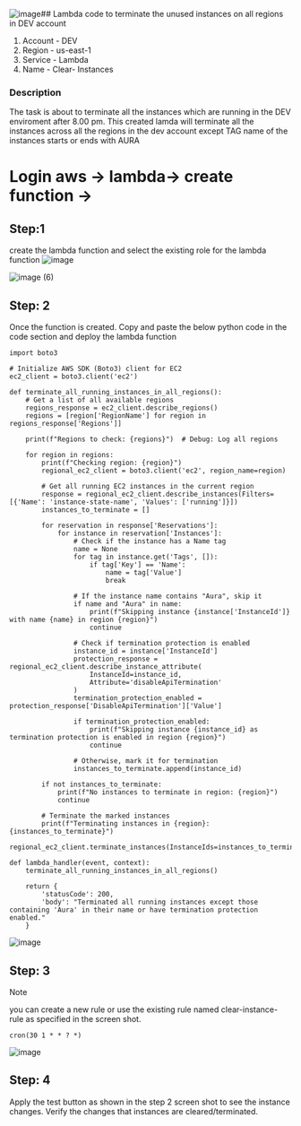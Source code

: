 ![image](https://github.com/user-attachments/assets/6661aaa9-9d8e-41be-b980-4dee7e3bdbec)## Lambda code to terminate the unused instances on all regions in DEV account

1. Account - DEV
2. Region  - us-east-1
3. Service - Lambda
4. Name  - Clear- Instances

### Description

The task is about to terminate all the instances which are running in the DEV enviroment after 8.00 pm. 
This created lamda will terminate all the instances across all the regions in the dev account except TAG name of the instances starts or ends with AURA

# Login aws -> lambda-> create function -> 
## Step:1
create the lambda function and select the existing role for the lambda function 
![image](https://github.com/user-attachments/assets/2b3861b4-b0df-4bd6-abf8-ce608894f350)

![image (6)](https://github.com/user-attachments/assets/47dddb29-93cb-4883-be64-4e65b3223df1)

## Step: 2
Once the function is created. Copy and paste the below python code in the code section and deploy the lambda function

```
import boto3

# Initialize AWS SDK (Boto3) client for EC2
ec2_client = boto3.client('ec2')

def terminate_all_running_instances_in_all_regions():
    # Get a list of all available regions
    regions_response = ec2_client.describe_regions()
    regions = [region['RegionName'] for region in regions_response['Regions']]

    print(f"Regions to check: {regions}")  # Debug: Log all regions

    for region in regions:
        print(f"Checking region: {region}")
        regional_ec2_client = boto3.client('ec2', region_name=region)
        
        # Get all running EC2 instances in the current region
        response = regional_ec2_client.describe_instances(Filters=[{'Name': 'instance-state-name', 'Values': ['running']}])
        instances_to_terminate = []

        for reservation in response['Reservations']:
            for instance in reservation['Instances']:
                # Check if the instance has a Name tag
                name = None
                for tag in instance.get('Tags', []):
                    if tag['Key'] == 'Name':
                        name = tag['Value']
                        break
                
                # If the instance name contains "Aura", skip it
                if name and "Aura" in name:
                    print(f"Skipping instance {instance['InstanceId']} with name {name} in region {region}")
                    continue
                
                # Check if termination protection is enabled
                instance_id = instance['InstanceId']
                protection_response = regional_ec2_client.describe_instance_attribute(
                    InstanceId=instance_id,
                    Attribute='disableApiTermination'
                )
                termination_protection_enabled = protection_response['DisableApiTermination']['Value']
                
                if termination_protection_enabled:
                    print(f"Skipping instance {instance_id} as termination protection is enabled in region {region}")
                    continue
                
                # Otherwise, mark it for termination
                instances_to_terminate.append(instance_id)
        
        if not instances_to_terminate:
            print(f"No instances to terminate in region: {region}")
            continue
        
        # Terminate the marked instances
        print(f"Terminating instances in {region}: {instances_to_terminate}")
        regional_ec2_client.terminate_instances(InstanceIds=instances_to_terminate)

def lambda_handler(event, context):
    terminate_all_running_instances_in_all_regions()
    
    return {
        'statusCode': 200,
        'body': "Terminated all running instances except those containing 'Aura' in their name or have termination protection enabled."
    }
```

![image](https://github.com/user-attachments/assets/1e6abafc-7a26-4ca4-ba0c-0712d38ba21f)

## Step: 3

> [!NOTE]
> you can create a new rule or use the existing rule named clear-instance-rule as specified in the screen shot.

```
cron(30 1 * * ? *)
```

![image](https://github.com/user-attachments/assets/d776bff7-22d7-40d3-926f-192c32b671d2)

## Step: 4

Apply the test button as shown in the step 2 screen shot to see the instance changes. Verify the changes that instances are cleared/terminated.




